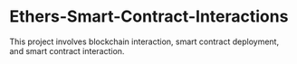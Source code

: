 # Ethers-Smart-Contract-Interactions
This project involves blockchain interaction, smart contract deployment, and smart contract interaction.
